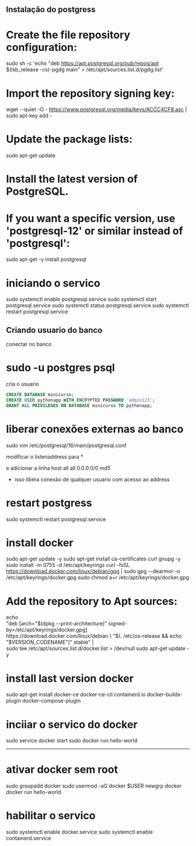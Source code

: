 ## Instalação do postgress

# Create the file repository configuration:
sudo sh -c 'echo "deb https://apt.postgresql.org/pub/repos/apt $(lsb_release -cs)-pgdg main" > /etc/apt/sources.list.d/pgdg.list'

# Import the repository signing key:
wget --quiet -O - https://www.postgresql.org/media/keys/ACCC4CF8.asc | sudo apt-key add -

# Update the package lists:
sudo apt-get update

# Install the latest version of PostgreSQL.
# If you want a specific version, use 'postgresql-12' or similar instead of 'postgresql':
sudo apt-get -y install postgresql


# iniciando o servico

sudo systemctl enable postgresql.service
sudo systemctl start postgresql.service
sudo systemctl status postgresql.service
sudo systemctl restart postgresql.service


## Criando usuario do banco



conectar no banco
# sudo -u postgres psql

cria o usuario

```sql
CREATE DATABASE minicurso;
CREATE USER pythonapp WITH ENCRYPTED PASSWORD 'admin123';
GRANT ALL PRIVILEGES ON DATABASE minicurso TO pythonapp;
```


# liberar conexões externas ao banco


sudo vim /etc/postgresql/16/main/postgresql.conf

modificar o listenaddress para *

e adicionar a linha
host    all             all             0.0.0.0/0               md5

* isso libera conexão de qualquer usuario com acesso ao address

# restart postgress
sudo systemctl restart postgresql.service


# install docker

sudo apt-get update -y 
sudo apt-get install ca-certificates curl gnupg -y 
sudo install -m 0755 -d /etc/apt/keyrings
curl -fsSL https://download.docker.com/linux/debian/gpg | sudo gpg --dearmor -o /etc/apt/keyrings/docker.gpg
sudo chmod a+r /etc/apt/keyrings/docker.gpg

# Add the repository to Apt sources:
echo \
  "deb [arch="$(dpkg --print-architecture)" signed-by=/etc/apt/keyrings/docker.gpg] https://download.docker.com/linux/debian \
  "$(. /etc/os-release && echo "$VERSION_CODENAME")" stable" | \
  sudo tee /etc/apt/sources.list.d/docker.list > /dev/null
sudo apt-get update -y 



# install last version docker

sudo apt-get install docker-ce docker-ce-cli containerd.io docker-buildx-plugin docker-compose-plugin


# inciiar o servico do docker
sudo service docker start
sudo docker run hello-world

---


# ativar docker sem root
sudo groupadd docker
sudo usermod -aG docker $USER
newgrp docker
docker run hello-world


# habilitar o servico

sudo systemctl enable docker.service
sudo systemctl enable containerd.service